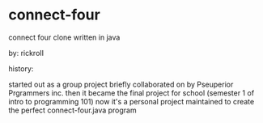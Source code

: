 # connect-four
connect four clone written in java

by: rickroII

history:

started out as a group project briefly collaborated on by Pseuperior Prgrammers inc.
then it became the final project for school (semester 1 of intro to programming 101)
now it's a personal project maintained to create the perfect connect-four.java program
